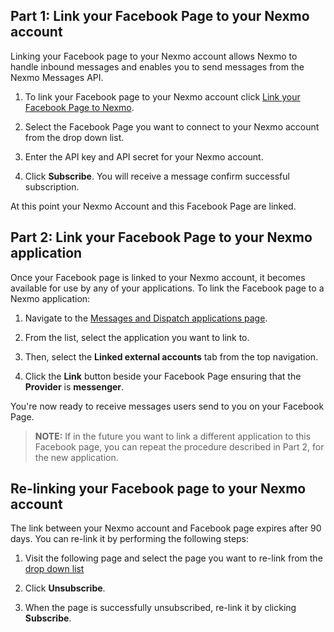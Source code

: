 ## Part 1: Link your Facebook Page to your Nexmo account

Linking your Facebook page to your Nexmo account allows Nexmo to handle inbound messages and enables you to send messages from the Nexmo Messages API.

1. To link your Facebook page to your Nexmo account click [Link your Facebook Page to Nexmo](https://messenger.nexmo.com/).

2. Select the Facebook Page you want to connect to your Nexmo account from the drop down list.

3. Enter the API key and API secret for your Nexmo account.

4. Click **Subscribe**. You will receive a message confirm successful subscription.

At this point your Nexmo Account and this Facebook Page are linked.

## Part 2: Link your Facebook Page to your Nexmo application

Once your Facebook page is linked to your Nexmo account, it becomes available for use by any of your applications. To link the Facebook page to a Nexmo application:

1. Navigate to the [Messages and Dispatch applications page](https://dashboard.nexmo.com/messages/applications).

2. From the list, select the application you want to link to.

3. Then, select the **Linked external accounts** tab from the top navigation.

4. Click the **Link** button beside your Facebook Page ensuring that the **Provider** is **messenger**.

You're now ready to receive messages users send to you on your Facebook Page.

> **NOTE:** If in the future you want to link a different application to this Facebook page, you can repeat the procedure described in Part 2, for the new application.

## Re-linking your Facebook page to your Nexmo account

The link between your Nexmo account and Facebook page expires after 90 days. You can re-link it by performing the following steps:

1. Visit the following page and select the page you want to re-link from the [drop down list](https://messenger.nexmo.com/)

2. Click **Unsubscribe**.

3. When the page is successfully unsubscribed, re-link it by clicking **Subscribe**.
